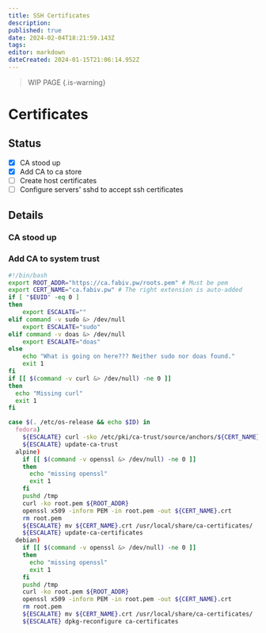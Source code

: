 ```yaml
---
title: SSH Certificates
description: 
published: true
date: 2024-02-04T18:21:59.143Z
tags: 
editor: markdown
dateCreated: 2024-01-15T21:06:14.952Z
---
```


> WIP PAGE
{.is-warning}

# Certificates
## Status
- [X] CA stood up
- [X] Add CA to ca store
- [ ] Create host certificates
- [ ] Configure servers' sshd to accept ssh certificates

## Details
### CA stood up
### Add CA to system trust

```bash
#!/bin/bash
export ROOT_ADDR="https://ca.fabiv.pw/roots.pem" # Must be pem
export CERT_NAME="ca.fabiv.pw" # The right extension is auto-added
if [ "$EUID" -eq 0 ]
then
    export ESCALATE=""
elif command -v sudo &> /dev/null
    export ESCALATE="sudo"
elif command -v doas &> /dev/null
    export ESCALATE="doas"
else
    echo "What is going on here??? Neither sudo nor doas found."
    exit 1
fi
if [[ $(command -v curl &> /dev/null) -ne 0 ]]
then
  echo "Missing curl"
  exit 1
fi

case $(. /etc/os-release && echo $ID) in
  fedora)
    ${ESCALATE} curl -sko /etc/pki/ca-trust/source/anchors/${CERT_NAME}.pem ${ROOT_ADDR}
    ${ESCALATE} update-ca-trust
  alpine)
    if [[ $(command -v openssl &> /dev/null) -ne 0 ]]
    then
      echo "missing openssl"
      exit 1
    fi
    pushd /tmp
    curl -ko root.pem ${ROOT_ADDR}
    openssl x509 -inform PEM -in root.pem -out ${CERT_NAME}.crt
    rm root.pem
    ${ESCALATE} mv ${CERT_NAME}.crt /usr/local/share/ca-certificates/
    ${ESCALATE} update-ca-certificates
  debian)
    if [[ $(command -v openssl &> /dev/null) -ne 0 ]]
    then
      echo "missing openssl"
      exit 1
    fi
    pushd /tmp
    curl -ko root.pem ${ROOT_ADDR}
    openssl x509 -inform PEM -in root.pem -out ${CERT_NAME}.crt
    rm root.pem
    ${ESCALATE} mv ${CERT_NAME}.crt /usr/local/share/ca-certificates/
    ${ESCALATE} dpkg-reconfigure ca-certificates
    
```
